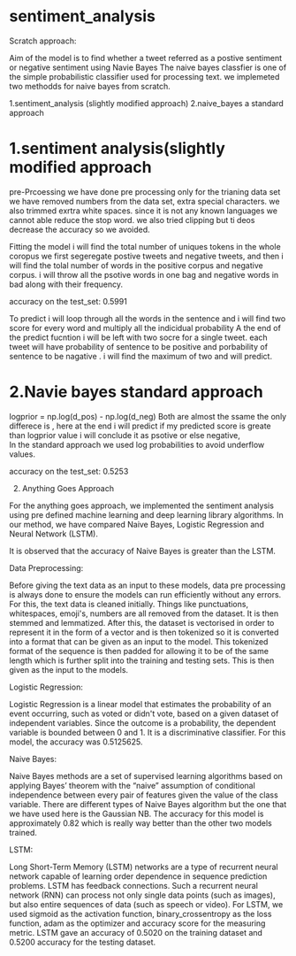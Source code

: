 # sentiment_analysis

  Scratch approach:

  Aim of the model is to find whether a tweet referred as a postive sentiment or negative sentiment using Navie Bayes
  The naive bayes classfier is one of the simple probabilistic classifier used for processing text. we implemeted two methodds for naive bayes from scratch.

1.sentiment_analysis (slightly modified approach)
2.naive_bayes a standard approach
   
# 1.sentiment analysis(slightly modified approach
   pre-Prcoessing
    we have done pre processing only for the trianing data set 
    we have removed numbers from the data set, extra special characters.  we also trimmed exrtra white spaces. since it is not any known languages we cannot able reduce the stop word. we also tried clipping but ti deos decrease the accuracy so we avoided.
    
   Fitting the model
   i will find the total number of uniques tokens in the whole coropus 
   we first segeregate postive tweets and negative tweets, and then i will find the tolal number of words in the positive corpus and negative corpus. i will throw all the psotive words in one bag and negative words in bad along with their frequency.
   
   accuracy on the test_set: 0.5991
 
  To predict
    i will loop through all the words in the sentence and i will find two score for every word and multiply all the indicidual probability
    A the end of the predict fucntion i will be left with two socre for a single tweet.
    each tweet will have probability of sentence to be positive and porbability of sentence to be nagative . i will find the maximum of two and will predict.
    
# 2.Navie bayes standard approach
   logprior = np.log(d_pos) - np.log(d_neg)
   Both are almost the ssame the only differece is , here at the end i will predict if my predicted score is greate than logprior value i will conclude it as psotive or else negative,  
   In the standard approach we used log probabilities to avoid underflow values.
   
   accuracy on the test_set: 0.5253
   
   2. Anything Goes Approach

For the anything goes approach, we implemented the sentiment analysis using pre defined machine learning and deep learning library algorithms. In our method, we have compared Naive Bayes, Logistic Regression and Neural Network (LSTM).

It is observed that the accuracy of Naive Bayes is greater than the LSTM.

Data Preprocessing:

Before giving the text data as an input to these models, data pre processing is always done to ensure the models can run efficiently without any errors. For this, the text data is cleaned initially. Things like punctuations, whitespaces, emoji's, numbers are all removed from the dataset. It is then stemmed and lemmatized. After this, the dataset is vectorised in order to represent it in the form of a vector and is then tokenized so it is converted into a format that can be given as an input to the model. This tokenized format of the sequence is then padded for allowing it to be of the same length which is further split into the training and testing sets. This is then given as the input to the models. 
   
 Logistic Regression:
 
Logistic Regression is a linear model that estimates the probability of an event occurring, such as voted or didn't vote, based on a given dataset of independent variables. Since the outcome is a probability, the dependent variable is bounded between 0 and 1. It is a discriminative classifier. For this model, the accuracy was 0.5125625.

Naive Bayes:

Naive Bayes methods are a set of supervised learning algorithms based on applying Bayes’ theorem with the “naive” assumption of conditional independence between every pair of features given the value of the class variable. There are different types of Naive Bayes algorithm but the one that we have used here is the Gaussian NB. The accuracy for this model is approximately 0.82 which is really way better than the other two models trained.

LSTM:

Long Short-Term Memory (LSTM) networks are a type of recurrent neural network capable of learning order dependence in sequence prediction problems.  LSTM has feedback connections. Such a recurrent neural network (RNN) can process not only single data points (such as images), but also entire sequences of data (such as speech or video). For LSTM, we used sigmoid as the activation function, binary_crossentropy as the loss function, adam as the optimizer and accuracy score for the measuring metric. LSTM gave an accuracy of 0.5020 on the training dataset and 0.5200 accuracy for the testing dataset. 
